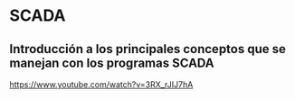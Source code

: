 # SCADA

## Introducción a los principales conceptos que se manejan con los programas SCADA
https://www.youtube.com/watch?v=3RX_rJIJ7hA
